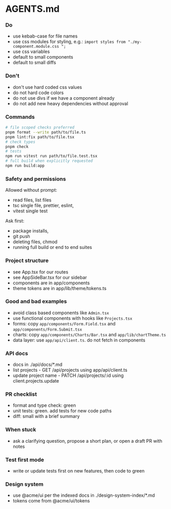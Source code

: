 # AGENTS.md

### Do

- use kebab-case for file names
- use css modules for styling, e.g.: `import styles from "./my-component.module.css ";`
- use css variables
- default to small components
- default to small diffs

### Don't

- don't use hard coded css values
- do not hard code colors
- do not use divs if we have a component already
- do not add new heavy dependencies without approval

### Commands

```zsh
# file scoped checks preferred
pnpm format --write path/to/file.ts
pnpm lint:fix path/to/file.tsx
# check types
pnpm check
# tests
npm run vitest run path/to/file.test.tsx
# full build when explicitly requested
npm run build:app
```

### Safety and permissions

Allowed without prompt:

- read files, list files
- tsc single file, prettier, eslint,
- vitest single test

Ask first:

- package installs,
- git push
- deleting files, chmod
- running full build or end to end suites

### Project structure

- see App.tsx for our routes
- see AppSideBar.tsx for our sidebar
- components are in app/components
- theme tokens are in app/lib/theme/tokens.ts

### Good and bad examples

- avoid class based components like `Admin.tsx`
- use functional components with hooks like `Projects.tsx`
- forms: copy `app/components/Form.Field.tsx` and `app/components/Form.Submit.tsx`
- charts: copy `app/components/Charts/Bar.tsx` and `app/lib/chartTheme.ts`
- data layer: use `app/api/client.ts`. do not fetch in components

### API docs

- docs in ./api/docs/\*.md
- list projects - GET /api/projects using app/api/client.ts
- update project name - PATCH /api/projects/:id using client.projects.update

### PR checklist

- format and type check: green
- unit tests: green. add tests for new code paths
- diff: small with a brief summary

### When stuck

- ask a clarifying question, propose a short plan, or open a draft PR with notes

### Test first mode

- write or update tests first on new features, then code to green

### Design system

- use @acme/ui per the indexed docs in ./design-system-index/\*.md
- tokens come from @acme/ui/tokens
